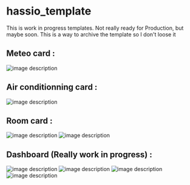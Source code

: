 # hassio_template

This is work in progress templates.  Not really ready for Production, but maybe soon.
This is a way to archive the template so I don't loose it 

## Meteo card : 
![image description](images/meteo.png)

## Air conditionning card : 
![image description](images/air_conditioner_card.png)

## Room card : 
![image description](images/room_card.png)
![image description](images/room_card_2.png)

## Dashboard (Really work in progress) : 
![image description](images/dashboard.png)
![image description](images/dashboard_2.png)
![image description](images/dashboard_3.png)
![image description](images/dashboard_4.png)